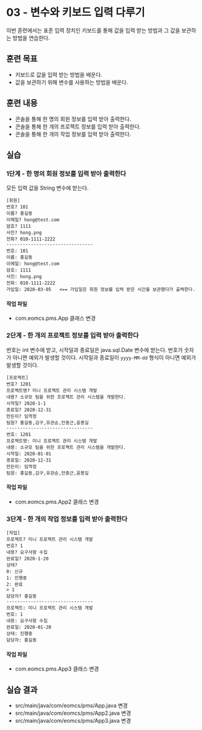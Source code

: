 # 03 - 변수와 키보드 입력 다루기

이번 훈련에서는 표준 입력 장치인 키보드를 통해 값을 입력 받는 방법과 그 값을 보관하는 방법을 연습한다.  

## 훈련 목표

- 키보드로 값을 입력 받는 방법을 배운다.
- 값을 보관하기 위해 변수를 사용하는 방법을 배운다.

## 훈련 내용

- 콘솔을 통해 한 명의 회원 정보를 입력 받아 출력한다.
- 콘솔을 통해 한 개의 프로젝트 정보를 입력 받아 출력한다.
- 콘솔을 통해 한 개의 작업 정보를 입력 받아 출력한다.

## 실습

### 1단계 - 한 명의 회원 정보를 입력 받아 출력한다

모든 입력 값을 String 변수에 받는다.

```console
[회원]
번호? 101
이름? 홍길동
이메일? hong@test.com
암호? 1111
사진? hong.png
전화? 010-1111-2222
--------------------------------
번호: 101
이름: 홍길동
이메일: hong@test.com
암호: 1111
사진: hong.png
전화: 010-1111-2222
가입일: 2020-03-05   <== 가입일은 회원 정보를 입력 받은 시간을 보관했다가 출력한다.
```

#### 작업 파일

- com.eomcs.pms.App  클래스 변경

### 2단계 - 한 개의 프로젝트 정보를 입력 받아 출력한다

번호는 int 변수에 받고, 시작일과 종료일은 java.sql.Date 변수에 받는다.
번호가 숫자가 아니면 예외가 발생할 것이다.
시작일과 종료일이 `yyyy-MM-dd` 형식이 아니면 예외가 발생할 것이다.

```console
[프로젝트]
번호? 1201
프로젝트명? 미니 프로젝트 관리 시스템 개발
내용? 소규모 팀을 위한 프로젝트 관리 시스템을 개발한다.
시작일? 2020-1-1
종료일? 2020-12-31
만든이? 임꺽정
팀원? 홍길동,김구,유관순,안중근,윤봉길
--------------------------------
번호: 1201
프로젝트명: 미니 프로젝트 관리 시스템 개발
내용: 소규모 팀을 위한 프로젝트 관리 시스템을 개발한다.
시작일: 2020-01-01
종료일: 2020-12-31
만든이: 임꺽정
팀원: 홍길동,김구,유관순,안중근,윤봉길
```

#### 작업 파일

- com.eomcs.pms.App2  클래스 변경

### 3단계 - 한 개의 작업 정보를 입력 받아 출력한다

```console
[작업]
프로젝트? 미니 프로젝트 관리 시스템 개발
번호? 1
내용? 요구사항 수집
완료일? 2020-1-20
상태?
0: 신규
1: 진행중
2: 완료
> 1
담당자? 홍길동
--------------------------------
프로젝트: 미니 프로젝트 관리 시스템 개발
번호: 1
내용: 요구사항 수집
완료일: 2020-01-20
상태: 진행중
담당자: 홍길동
```

#### 작업 파일

- com.eomcs.pms.App3  클래스 변경


## 실습 결과

- src/main/java/com/eomcs/pms/App.java 변경
- src/main/java/com/eomcs/pms/App2.java 변경
- src/main/java/com/eomcs/pms/App3.java 변경
